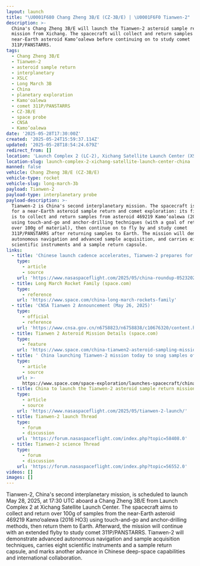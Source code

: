 ```yaml
---
layout: launch
title: "\U0001F680 Chang Zheng 3B/E (CZ-3B/E) | \U0001F6F0 Tianwen-2"
description: >-
  China's Chang Zheng 3B/E will launch the Tianwen-2 asteroid sample return
  mission from Xichang. The spacecraft will collect and return samples from the
  near-Earth asteroid Kamo‘oalewa before continuing on to study comet
  311P/PANSTARRS.
tags:
  - Chang Zheng 3B/E
  - Tianwen-2
  - asteroid sample return
  - interplanetary
  - XSLC
  - Long March 3B
  - China
  - planetary exploration
  - Kamo'oalewa
  - comet 311P/PANSTARRS
  - CZ-3B/E
  - space probe
  - CNSA
  - Kamo’oalewa
date: '2025-05-28T17:30:00Z'
created: '2025-05-24T15:59:37.114Z'
updated: '2025-05-28T18:54:24.679Z'
redirect_from: []
location: 'Launch Complex 2 (LC-2), Xichang Satellite Launch Center (XSLC), China'
location-slug: launch-complex-2-xichang-satellite-launch-center-china
manned: false
vehicle: Chang Zheng 3B/E (CZ-3B/E)
vehicle-type: rocket
vehicle-slug: long-march-3b
payload: Tianwen-2
payload-type: interplanetary probe
payload-description: >-
  Tianwen-2 is China's second interplanetary mission. The spacecraft is designed
  for a near-Earth asteroid sample return and comet exploration: its first goal
  is to collect and return samples from asteroid 469219 Kamo‘oalewa (2016 HO3)
  using touch-and-go and anchor-drilling techniques (with a goal of returning
  over 100g of material), then continue on to fly by and study comet
  311P/PANSTARRS after returning samples to Earth. The mission will demonstrate
  autonomous navigation and advanced sample acquisition, and carries eight
  scientific instruments and a sample return capsule.
links:
  - title: 'Chinese launch cadence accelerates, Tianwen-2 prepares for launch'
    type:
      - article
      - source
    url: 'https://www.nasaspaceflight.com/2025/05/china-roundup-05232025/'
  - title: Long March Rocket Family (space.com)
    type:
      - reference
    url: 'https://www.space.com/china-long-march-rockets-family'
  - title: 'CNSA Tianwen 2 Announcement (May 26, 2025)'
    type:
      - official
      - reference
    url: 'https://www.cnsa.gov.cn/n6758823/n6758838/c10676320/content.html'
  - title: Tianwen 2 Asteroid Mission Details (space.com)
    type:
      - feature
    url: 'https://www.space.com/china-tianwen2-asteroid-sampling-mission-2025-launch'
  - title: ' China launching Tianwen-2 mission today to snag samples of a near-Earth asteroid '
    type:
      - article
      - source
    url: >-
      https://www.space.com/space-exploration/launches-spacecraft/china-launching-tianwen-2-mission-today-to-snag-samples-of-a-near-earth-asteroid
  - title: China to launch the Tianwen-2 asteroid sample return mission
    type:
      - article
      - source
    url: 'https://www.nasaspaceflight.com/2025/05/tianwen-2-launch/'
  - title: Tianwen-2 launch Thread
    type:
      - forum
      - discussion
    url: 'https://forum.nasaspaceflight.com/index.php?topic=58408.0'
  - title: Tianwen-2 science Thread
    type:
      - forum
      - discussion
    url: 'https://forum.nasaspaceflight.com/index.php?topic=56552.0'
videos: []
images: []
---
```

Tianwen-2, China's second interplanetary mission, is scheduled to launch May 28, 2025, at 17:30 UTC aboard a Chang Zheng 3B/E from Launch Complex 2 at Xichang Satellite Launch Center. The spacecraft aims to collect and return over 100g of samples from the near-Earth asteroid 469219 Kamo‘oalewa (2016 HO3) using touch-and-go and anchor-drilling methods, then return them to Earth. Afterward, the mission will continue with an extended flyby to study comet 311P/PANSTARRS. Tianwen-2 will demonstrate advanced autonomous navigation and sample acquisition techniques, carries eight scientific instruments and a sample return capsule, and marks another advance in Chinese deep-space capabilities and international collaboration.
